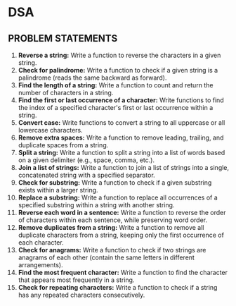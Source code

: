 # DSA
## PROBLEM STATEMENTS
1. **Reverse a string:** Write a function to reverse the characters in a given string.
2. **Check for palindrome:** Write a function to check if a given string is a palindrome (reads the same backward as forward).
3. **Find the length of a string:** Write a function to count and return the number of characters in a string.
4. **Find the first or last occurrence of a character:** Write functions to find the index of a specified character's first or last occurrence within a string.
5. **Convert case:** Write functions to convert a string to all uppercase or all lowercase characters.
6. **Remove extra spaces:** Write a function to remove leading, trailing, and duplicate spaces from a string.
7. **Split a string:** Write a function to split a string into a list of words based on a given delimiter (e.g., space, comma, etc.).
8. **Join a list of strings:** Write a function to join a list of strings into a single, concatenated string with a specified separator.
9. **Check for substring:** Write a function to check if a given substring exists within a larger string.
10. **Replace a substring:** Write a function to replace all occurrences of a specified substring within a string with another string.
11. **Reverse each word in a sentence:** Write a function to reverse the order of characters within each sentence, while preserving word order.   
12. **Remove duplicates from a string:** Write a function to remove all duplicate characters from a string, keeping only the first occurrence of each character.
13. **Check for anagrams:** Write a function to check if two strings are anagrams of each other (contain the same letters in different arrangements).
14. **Find the most frequent character:** Write a function to find the character that appears most frequently in a string.
15. **Check for repeating characters:** Write a function to check if a string has any repeated characters consecutively.
